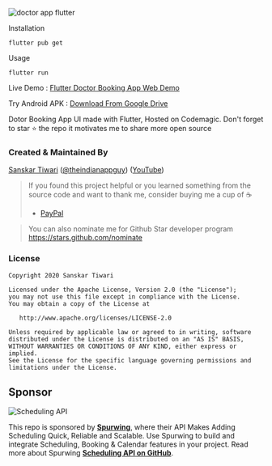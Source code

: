 ![doctor app flutter](https://user-images.githubusercontent.com/55942632/75431076-50810d00-5972-11ea-8c12-b0f82073f781.png)

Installation

```
flutter pub get
```
Usage 

```
flutter run
```

Live Demo : [Flutter Doctor Booking App Web Demo](http://bit.ly/2uAwmLd)

Try Android APK : [Download From Google Drive](https://drive.google.com/file/d/1spPy6xdQB8U892x31jDz3i7ClQv41P1n/view?usp=sharing)

Dotor Booking App UI made with Flutter, Hosted on Codemagic. Don't forget to star ⭐ the repo it motivates me to share more open source

### Created & Maintained By

[Sanskar Tiwari](https://github.com/theindianappguy) ([@theindianappguy](https://twitter.com/Theindianappguy)) ([YouTube](https://www.youtube.com/c/SanskarTiwari))

> If you found this project helpful or you learned something from the source code and want to thank me, consider buying me a cup of :coffee:
>
> - [PayPal](https://paypal.me/iamsanskartiwari)

> You can also nominate me for Github Star developer program
> https://stars.github.com/nominate


### License

    Copyright 2020 Sanskar Tiwari

    Licensed under the Apache License, Version 2.0 (the "License");
    you may not use this file except in compliance with the License.
    You may obtain a copy of the License at

       http://www.apache.org/licenses/LICENSE-2.0

    Unless required by applicable law or agreed to in writing, software
    distributed under the License is distributed on an "AS IS" BASIS,
    WITHOUT WARRANTIES OR CONDITIONS OF ANY KIND, either express or implied.
    See the License for the specific language governing permissions and
    limitations under the License.

## Sponsor
![Scheduling API](https://user-images.githubusercontent.com/9488406/125080407-0dd25780-e0c5-11eb-9f70-ef958968674a.png)

This repo is sponsored by [**Spurwing**](https://www.spurwing.io/), where their API Makes Adding Scheduling Quick, Reliable and Scalable.
Use Spurwing to build and integrate Scheduling, Booking & Calendar features in your project. Read more about Spurwing [**Scheduling API on GitHub**](https://github.com/Spurwing/Appointment-Scheduling-API).

